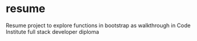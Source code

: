 # resume
Resume project to explore functions in bootstrap as walkthrough in Code Institute full stack developer diploma
